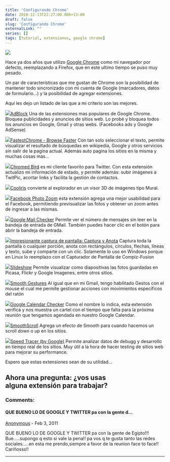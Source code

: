 ```yaml
---
title: 'Configurando Chrome'
date: 2010-12-13T22:27:00.006+13:00
draft: false
slug: 'Configurando Chrome'
externalLink: ""
series: []
tags: [tutorial, extensiones, google chrome]
---
```


[![](http://3.bp.blogspot.com/_YgRWyZGNN_Y/TQXdHiJPS9I/AAAAAAAAJXU/YsPdNKyzXyM/s1600/screenshot32.png)](http://3.bp.blogspot.com/_YgRWyZGNN_Y/TQXdHiJPS9I/AAAAAAAAJXU/YsPdNKyzXyM/s1600/screenshot32.png)

Hace ya dos años que utilizo [Google Chrome](http://www.google.com/chrome?hl=es) como mi navegador por defecto, reemplazando a Firefox, que en este ultimo tiempo se puso muy pesado. 

Un par de características que me gustan de Chrome son la posibilidad de mantener todo sincronizado con mi cuenta de Google (marcadores, datos de formulario...) y la posibilidad de agregar extensiones.  

Aquí les dejo un listado de las que a mi criterio son las mejores.  

[![](http://1.bp.blogspot.com/_YgRWyZGNN_Y/TQXZDcvEJRI/AAAAAAAAJWM/7RvYeQFWZHE/s1600/screenshot14.png)](http://1.bp.blogspot.com/_YgRWyZGNN_Y/TQXZDcvEJRI/AAAAAAAAJWM/7RvYeQFWZHE/s1600/screenshot14.png)[AdBlock](https://chrome.google.com/extensions/detail/gighmmpiobklfepjocnamgkkbiglidom) Una de las extensiones mas populares de Google Chrome. Bloquea publicidades y anuncios de sitios web. Lo probé y bloquea todos los anuncios en Google, Gmail y otras webs. (Facebooks ads y Google AdSense)

  

[![](http://2.bp.blogspot.com/_YgRWyZGNN_Y/TQXZFeG8ruI/AAAAAAAAJWk/qNt4vKBSBwQ/s1600/screenshot20.png)](http://2.bp.blogspot.com/_YgRWyZGNN_Y/TQXZFeG8ruI/AAAAAAAAJWk/qNt4vKBSBwQ/s1600/screenshot20.png)[FastestChrome - Browse Faster](https://chrome.google.com/extensions/detail/mmffncokckfccddfenhkhnllmlobdahm) Con tan solo seleccionar el texto, permite visualizar el resultado de búsquedas en wikipedia, Google y otros servicios sin salir de la pagina actual. Además auto pagina los sitios en la misma y muchas cosas mas...

  

[![](http://1.bp.blogspot.com/_YgRWyZGNN_Y/TQXZECK07sI/AAAAAAAAJWU/7OeHm01jp2c/s1600/screenshot16.png)](http://1.bp.blogspot.com/_YgRWyZGNN_Y/TQXZECK07sI/AAAAAAAAJWU/7OeHm01jp2c/s1600/screenshot16.png)[Chromed Bird](https://chrome.google.com/extensions/detail/encaiiljifbdbjlphpgpiimidegddhic) es mi cliente favorito para Twitter. Con esta extensión actualizo mi información de estado, y permite además: subir imágenes a TwitPic, acortar links y facilita la gestión de contactos.

  
  

![](http://3.bp.blogspot.com/_YgRWyZGNN_Y/TQXZEYwMeMI/AAAAAAAAJWY/EKwl7wNaxy8/s1600/screenshot17.png)[Cooliris](https://chrome.google.com/extensions/detail/noocneohefmdhonidldnlhaainpiomkp) convierte al explorador en un visor 3D de imágenes tipo Mural.

  

[![](http://3.bp.blogspot.com/_YgRWyZGNN_Y/TQXZFOy26hI/AAAAAAAAJWg/k_u26Ta3UOs/s1600/screenshot19.png)](http://3.bp.blogspot.com/_YgRWyZGNN_Y/TQXZFOy26hI/AAAAAAAAJWg/k_u26Ta3UOs/s1600/screenshot19.png)[Facebook Photo Zoom](https://chrome.google.com/extensions/detail/elioihkkcdgakfbahdoddophfngopipi) esta extensión agrega una mejor usabilidad para el Facebook, permitiendo previsualizar las fotos y obtener un zoom antes de ingresar a las mismas.

  

[![](http://4.bp.blogspot.com/_YgRWyZGNN_Y/TQXZGNZ7WaI/AAAAAAAAJWs/IDhjiCcouqE/s1600/screenshot22.png)](http://4.bp.blogspot.com/_YgRWyZGNN_Y/TQXZGNZ7WaI/AAAAAAAAJWs/IDhjiCcouqE/s1600/screenshot22.png)[Google Mail Checker](https://chrome.google.com/extensions/detail/mihcahmgecmbnbcchbopgniflfhgnkff) Permite ver el número de mensajes sin leer en la bandeja de entrada de GMail. También puedes hacer clic en el botón para abrir la bandeja de entrada.

  

[![](http://4.bp.blogspot.com/_YgRWyZGNN_Y/TQXZHaRo4NI/AAAAAAAAJWw/aK2dm8Nub2Y/s1600/screenshot23.png)](http://4.bp.blogspot.com/_YgRWyZGNN_Y/TQXZHaRo4NI/AAAAAAAAJWw/aK2dm8Nub2Y/s1600/screenshot23.png)[Impresionante captura de pantalla: Captura y Anota](https://chrome.google.com/extensions/detail/alelhddbbhepgpmgidjdcjakblofbmce) Captura toda la pantalla o cualquier porción, anota con rectángulos, círculos, flechas, líneas y texto, sube y comparte con un clic. Solamente lo uso en Windows porque en Linux lo reemplazo con el Capturador de Pantalla de Compiz-Fusion

  

[![](http://3.bp.blogspot.com/_YgRWyZGNN_Y/TQXZH9KINFI/AAAAAAAAJW0/kdH2Q_tqWAQ/s1600/screenshot24.png)](http://3.bp.blogspot.com/_YgRWyZGNN_Y/TQXZH9KINFI/AAAAAAAAJW0/kdH2Q_tqWAQ/s1600/screenshot24.png)[Slideshow](https://chrome.google.com/extensions/detail/hijbjhjjipenfibfbleadidijdimlpmk) Permite visualizar como diapositivas las fotos guardadas en Picasa, Flickr y Google Imagenes, entre otros sitios.

  

[![](http://4.bp.blogspot.com/_YgRWyZGNN_Y/TQXZIPHdIDI/AAAAAAAAJW4/vKG_xbkmKYA/s1600/screenshot25.png)](http://4.bp.blogspot.com/_YgRWyZGNN_Y/TQXZIPHdIDI/AAAAAAAAJW4/vKG_xbkmKYA/s1600/screenshot25.png)[Smooth Gestures](https://chrome.google.com/extensions/detail/lfkgmnnajiljnolcgolmmgnecgldgeld) Al igual que en mi Gmail, tengo habilitado Gestos con el mouse el cual me permite gestionar acciones con movimientos específicos del ratón

  

[![](http://4.bp.blogspot.com/_YgRWyZGNN_Y/TQXZkgJqDoI/AAAAAAAAJXM/OdVNCTgYboM/s1600/screenshot31.png)](http://4.bp.blogspot.com/_YgRWyZGNN_Y/TQXZkgJqDoI/AAAAAAAAJXM/OdVNCTgYboM/s1600/screenshot31.png)[Google Calendar Checker](https://chrome.google.com/extensions/detail/ookhcbgokankfmjafalglpofmolfopek) Como el nombre lo indica, esta extensión verifica y nos muestra un cartel con el tiempo que falta para la próxima reunión que tengamos agendada en nuestro Google Calendar.

  

[![](http://3.bp.blogspot.com/_YgRWyZGNN_Y/TQXZIvhLqAI/AAAAAAAAJW8/aaZ_WjguNBE/s1600/screenshot26.png)](http://3.bp.blogspot.com/_YgRWyZGNN_Y/TQXZIvhLqAI/AAAAAAAAJW8/aaZ_WjguNBE/s1600/screenshot26.png)[SmoothScroll](https://chrome.google.com/extensions/detail/cccpiddacjljmfbbgeimpelpndgpoknn) Agrega un efecto de Smooth para cuando hacemos un scroll down o up en los sitios.

  

[![](http://1.bp.blogspot.com/_YgRWyZGNN_Y/TQXZJEi_EiI/AAAAAAAAJXA/HnBYf3htxQs/s1600/screenshot27.png)](http://1.bp.blogspot.com/_YgRWyZGNN_Y/TQXZJEi_EiI/AAAAAAAAJXA/HnBYf3htxQs/s1600/screenshot27.png)[Speed Tracer (by Google)](https://chrome.google.com/extensions/detail/ognampngfcbddbfemdapefohjiobgbdl) Permite analizar datos de debugg y desarrollo en tiempo real de los sitios. Muy útil a la hora de hacer testing de sitios web para mejorar su performance.

  

  

Espero que estas extensiones sean de su utilidad...

Ahora una pregunta: ¿vos usas alguna extensión para trabajar?
---
### Comments:
#### QUE BUENO LO DE GOOGLE Y TWITTER pa con la gente d...
[Anonymous]( "noreply@blogger.com") - <time datetime="2011-02-10T15:17:17.248+13:00">Feb 3, 2011</time>

QUE BUENO LO DE GOOGLE Y TWITTER pa con la gente de Egipto!!! Bue.....supongo q esto si vale la pena!! pa vos q te gusta tanto las redes sociales.....en esta me prendo,siempre a favor de la reunion face to face!! Cariñosss!!
<hr />
